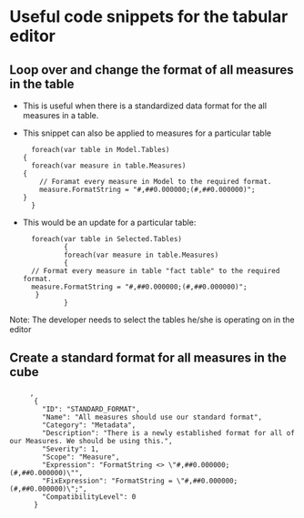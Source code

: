 
# Useful code snippets for the tabular editor

## Loop over and change the format of all measures in the table

* This is useful when there is a standardized data format for the all measures in a table. 

* This snippet can also be applied to measures for a particular table

        foreach(var table in Model.Tables)
      {
        foreach(var measure in table.Measures)
      {
          // Foramat every measure in Model to the required format.
          measure.FormatString = "#,##0.000000;(#,##0.000000)";
      }
        }

* This would be an update for a particular table:

        foreach(var table in Selected.Tables)
                {
                foreach(var measure in table.Measures)
                {
        // Format every measure in table "fact table" to the required format.
        measure.FormatString = "#,##0.000000;(#,##0.000000)";
         }
                }
                
 Note: The developer needs to select the tables he/she is operating on in the editor
 
 ## Create a standard format for all measures in the cube
 
         ,
          {
            "ID": "STANDARD_FORMAT",
            "Name": "All measures should use our standard format",
            "Category": "Metadata",
            "Description": "There is a newly established format for all of our Measures. We should be using this.",
            "Severity": 1,
            "Scope": "Measure",
            "Expression": "FormatString <> \"#,##0.000000;(#,##0.000000)\"",
            "FixExpression": "FormatString = \"#,##0.000000;(#,##0.000000)\";",
            "CompatibilityLevel": 0
          }
